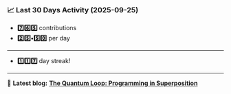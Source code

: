 <!--START_STATS-->
### 📈 Last 30 Days Activity (2025-09-25)  
- **7️⃣6️⃣5️⃣** contributions  
- **2️⃣5️⃣•5️⃣0️⃣** per day
---
- **1️⃣1️⃣7️⃣** day streak!
---
📝 **Latest blog:** [**The Quantum Loop: Programming in Superposition**](https://andriak.com/blog/quantum-loop)
<!--END_STATS-->
